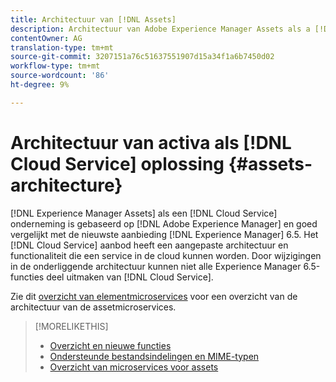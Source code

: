 ```yaml
---
title: Architectuur van [!DNL Assets]
description: Architectuur van Adobe Experience Manager Assets als a [!DNL Cloud Service]
contentOwner: AG
translation-type: tm+mt
source-git-commit: 3207151a76c51637551907d15a34f1a6b7450d02
workflow-type: tm+mt
source-wordcount: '86'
ht-degree: 9%

---
```



# Architectuur van activa als [!DNL Cloud Service] oplossing {#assets-architecture}

[!DNL Experience Manager Assets] als een  [!DNL Cloud Service] onderneming is gebaseerd op  [!DNL Adobe Experience Manager] en goed vergelijkt met de nieuwste aanbieding  [!DNL Experience Manager] 6.5. Het  [!DNL Cloud Service] aanbod heeft een aangepaste architectuur en functionaliteit die een service in de cloud kunnen worden. Door wijzigingen in de onderliggende architectuur kunnen niet alle Experience Manager 6.5-functies deel uitmaken van [!DNL Cloud Service].

Zie dit [overzicht van elementmicroservices](asset-microservices-overview.md#asset-microservices-architecture) voor een overzicht van de architectuur van de assetmicroservices.

>[!MORELIKETHIS]
>
>* [Overzicht en nieuwe functies](/help/assets/overview.md)
>* [Ondersteunde bestandsindelingen en MIME-typen](file-format-support.md)
>* [Overzicht van microservices voor assets](asset-microservices-overview.md)

